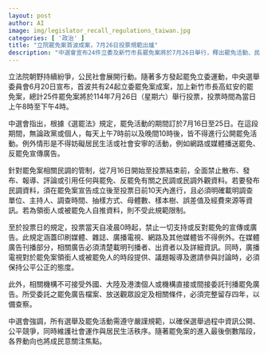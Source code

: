 ```yaml
---
layout: post
author: AI
image: img/legislator_recall_regulations_taiwan.jpg
categories: [ '政治' ]
title: "立院罷免案首波成案，7月26日投票規範出爐"
description: "中選會宣布24件立委及新竹市長罷免案將於7月26日舉行，釋出罷免活動、民調發佈與廣告刊播詳細規範，禁止夜間活動並要求媒體保持公平，外國勢力不得介入，罷免進入最後倒數，各界矚目投票動態。"
---
```

立法院朝野持續紛爭，公民社會展開行動。隨著多方發起罷免立委運動，中央選舉委員會6月20日宣布，首波共有24起立委罷免案成案，加上新竹市長高虹安的罷免案，總計25件罷免案將於114年7月26日（星期六）舉行投票，投票時間為當日上午8時至下午4時。

中選會指出，根據《選罷法》規定，罷免活動的期間訂於7月16日至25日。在這段期間，無論政黨或個人，每天上午7時前以及晚間10時後，皆不得進行公開罷免活動。例外情形是不得妨礙居民生活或社會安寧的活動，例如網路或媒體播送罷免、反罷免宣傳廣告。

針對罷免案相關民調的管制，從7月16日開始至投票結束前，全面禁止散布、發布、報導、評論或引用任何與罷免、反罷免有關之民調或民調外觀資料。若要發布民調資料，須在罷免案宣告成立後至投票日前10天內進行，且必須明確載明調查單位、主持人、調查時間、抽樣方式、母體數、樣本樹、誤差值及經費來源等資訊。若為領銜人或被罷免人自推資料，則不受此規範限制。

至於投票日的規定，投票當天自凌晨0時起，禁止一切支持或反對罷免的宣傳或廣告。此規定涵蓋印刷媒體、雜誌、廣播電視、網路及其他媒體皆不得例外。在媒體廣告刊播部分，相關廣告必須清楚載明刊播者、出資者以及詳細資訊。同時，廣播電視對於罷免案領銜人或被罷免人的時段提供、議題報導及邀請參與討論時，必須保持公平公正的態度。

此外，相關機構不可接受外國、大陸及港澳個人或機構直接或間接委託刊播罷免廣告。所受委託之罷免廣告檔案、放送觀眾設定及相關條件，必須完整留存四年，以備查察。

中選會強調，所有選舉及罷免活動需遵守嚴謹規範，以確保選舉過程中資訊公開、公平競爭，同時維護社會運作與居民生活秩序。隨著罷免案的進入最後倒數階段，各界動向也將成民意關注焦點。